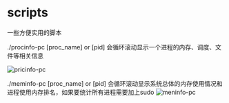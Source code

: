 # scripts
一些方便实用的脚本

./procinfo-pc [proc_name] or [pid]
会循环滚动显示一个进程的内存、调度、文件等相关信息

![pricinfo-pc](https://user-images.githubusercontent.com/8489293/183268854-f9e90422-0728-433f-98b0-7193ce6c5133.png)

  
./meminfo-pc [proc_name] or [pid] 会循环滚动显示系统总体的内存使用情况和进程使用内存排名，如果要统计所有进程需要加上sudo
![meninfo-pc](https://user-images.githubusercontent.com/8489293/183287562-52619d93-e7ac-4882-8820-21a457fdbeeb.png)

